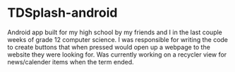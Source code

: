 # TDSplash-android

Android app built for my high school by my friends and I in the last couple weeks of grade 12 computer science. I was responsible for
writing the code to create buttons that when pressed would open up a webpage to the website they were looking for. Was currently working 
on a recycler view for news/calender items when the term ended.
